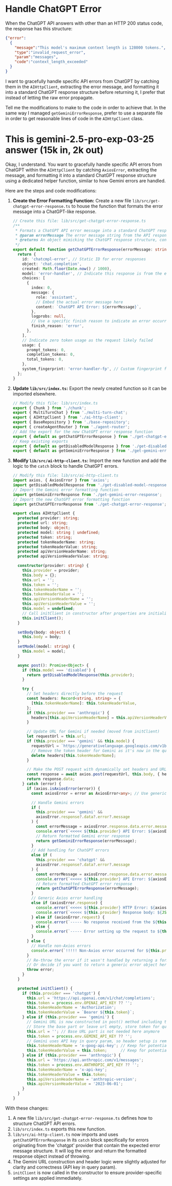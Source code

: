 # Handle ChatGPT Error

When the ChatGPT API answers with other than an HTTP 200 status code, the response has this structure:

```json
{"error":
  {
    "message":"This model's maximum context length is 128000 tokens.",
    "type":"invalid_request_error",
    "param":"messages",
    "code":"context_length_exceeded"
  }
}
```

I want to gracefully handle specific API errors from ChatGPT by catching them in the `AIHttpClient`, 
extracting the error message, and formatting it into a standard ChatGPT response structure before returning it, 
I prefer that instead of letting the raw error propagate.

Tell me the modifications to make to the code in order to achieve that.
In the same way I managed `getGeminiErrorResponse`, prefer to use a separate file in order to get reasonable lines of code in the `AIHttpClient` class.




# This is gemini-2.5-pro-exp-03-25 answer (15k in, 2k out)

Okay, I understand. You want to gracefully handle specific API errors from ChatGPT within the `AIHttpClient` by catching `AxiosError`, extracting the message, and formatting it into a standard ChatGPT response structure using a dedicated helper function, similar to how Gemini errors are handled.

Here are the steps and code modifications:

1.  **Create the Error Formatting Function:**
    Create a new file `lib/src/get-chatgpt-error-response.ts` to house the function that formats the error message into a ChatGPT-like response.

    ```typescript
    // Create this file: lib/src/get-chatgpt-error-response.ts
    /**
     * Formats a ChatGPT API error message into a standard ChatGPT response object.
     * @param errorMessage The error message string from the API response.
     * @returns An object mimicking the ChatGPT response structure, containing the error message.
     */
    export default function getChatGPTErrorResponse(errorMessage: string): object {
      return {
        id: 'chatcmpl-error', // Static ID for error responses
        object: 'chat.completion',
        created: Math.floor(Date.now() / 1000),
        model: 'error-handler', // Indicate this response is from the error handler
        choices: [
          {
            index: 0,
            message: {
              role: 'assistant',
              // Embed the actual error message here
              content: `ChatGPT API Error: ${errorMessage}`,
            },
            logprobs: null,
            // Use a specific finish reason to indicate an error occurred
            finish_reason: 'error',
          },
        ],
        // Indicate zero token usage as the request likely failed
        usage: {
          prompt_tokens: 0,
          completion_tokens: 0,
          total_tokens: 0,
        },
        system_fingerprint: 'error-handler-fp', // Custom fingerprint for errors
      };
    }
    ```

2.  **Update `lib/src/index.ts`:**
    Export the newly created function so it can be imported elsewhere.

    ```typescript
    // Modify this file: lib/src/index.ts
    export { Chunk } from './chunk';
    export { MultiTurnChat } from './multi-turn-chat';
    export { AIHttpClient } from './ai-http-client';
    export { BaseRepository } from './base-repository';
    export { createAgentRouter } from './agent-router';
    // Add the export for the new ChatGPT error response function
    export { default as getChatGPTErrorResponse } from './get-chatgpt-error-response';
    // Keep existing exports
    export { default as getDisabledModelResponse } from './get-disabled-model-response';
    export { default as getGeminiErrorResponse } from './get-gemini-error-response';
    ```

3.  **Modify `lib/src/ai-http-client.ts`:**
    Import the new function and add the logic to the `catch` block to handle ChatGPT errors.

    ```typescript
    // Modify this file: lib/src/ai-http-client.ts
    import axios, { AxiosError } from 'axios';
    import getDisabledModelResponse from './get-disabled-model-response';
    // Import the Gemini error formatting function
    import getGeminiErrorResponse from './get-gemini-error-response';
    // Import the new ChatGPT error formatting function
    import getChatGPTErrorResponse from './get-chatgpt-error-response';

    export class AIHttpClient {
      protected provider: string;
      protected url: string;
      protected body: object;
      protected model: string | undefined;
      protected token: string;
      protected tokenHeaderName: string;
      protected tokenHeaderValue: string;
      protected apiVersionHeaderName: string;
      protected apiVersionHeaderValue: string;

      constructor(provider: string) {
        this.provider = provider;
        this.body = {};
        this.url = '';
        this.token = '';
        this.tokenHeaderName = '';
        this.tokenHeaderValue = '';
        this.apiVersionHeaderName = '';
        this.apiVersionHeaderValue = '';
        this.model = undefined;
        // Call initClient in constructor after properties are initialized
        this.initClient();
      }

      setBody(body: object) {
        this.body = body;
      }
      setModel(model: string) {
        this.model = model;
      }

      async post(): Promise<Object> {
        if (this.model === 'disabled') {
          return getDisabledModelResponse(this.provider);
        }

        try {
          // Set headers directly before the request
          const headers: Record<string, string> = {
            [this.tokenHeaderName]: this.tokenHeaderValue,
          };
          if (this.provider === 'anthropic') {
            headers[this.apiVersionHeaderName] = this.apiVersionHeaderValue;
          }

          // Update URL for Gemini if needed (moved from initClient)
          let requestUrl = this.url;
          if (this.provider === 'gemini' && this.model) {
            requestUrl = `https://generativelanguage.googleapis.com/v1beta/models/${this.model}:generateContent?key=${this.token}`;
            // Remove the token header for Gemini as it's now in the query param
            delete headers[this.tokenHeaderName];
          }

          // Make the POST request with dynamically set headers and URL
          const response = await axios.post(requestUrl, this.body, { headers });
          return response.data;
        } catch (error) {
          if (axios.isAxiosError(error)) {
            const axiosError = error as AxiosError<any>; // Use generic type for data initially

            // Handle Gemini errors
            if (
              this.provider === 'gemini' &&
              axiosError.response?.data?.error?.message
            ) {
              const errorMessage = axiosError.response.data.error.message;
              console.error(`<<<<< ${this.provider} API Error: ${axiosError.response?.status} - ${errorMessage}`);
              // Return formatted Gemini error response
              return getGeminiErrorResponse(errorMessage);
            }
            // Add handling for ChatGPT errors
            else if (
              this.provider === 'chatgpt' &&
              axiosError.response?.data?.error?.message
            ) {
              const errorMessage = axiosError.response.data.error.message;
              console.error(`<<<<< ${this.provider} API Error: ${axiosError.response?.status} - ${errorMessage}`);
              // Return formatted ChatGPT error response
              return getChatGPTErrorResponse(errorMessage);
            }
            // Generic Axios error handling
            else if (axiosError.response) {
              console.error(`<<<<< ${this.provider} HTTP Error: ${axiosError.response.status} ${axiosError.response.statusText}`);
              console.error(`<<<<< ${this.provider} Response body: ${JSON.stringify(axiosError.response.data)}`);
            } else if (axiosError.request) {
              console.error(`----- No response received from the ${this.provider} server`);
            } else {
              console.error(`----- Error setting up the request to ${this.provider}:`, axiosError.message);
            }
          } else {
            // Handle non-Axios errors
            console.error(`!!!!! Non-Axios error occurred for ${this.provider}:`, error);
          }
          // Re-throw the error if it wasn't handled by returning a formatted response
          // Or decide if you want to return a generic error object here instead
          throw error;
        }
      }

      protected initClient() {
        if (this.provider === 'chatgpt') {
          this.url = 'https://api.openai.com/v1/chat/completions';
          this.token = process.env.OPENAI_API_KEY ?? '';
          this.tokenHeaderName = 'Authorization';
          this.tokenHeaderValue = `Bearer ${this.token}`;
        } else if (this.provider === 'gemini') {
          // Gemini URL is now constructed in post() method including the model
          // Store the base part or leave url empty, store token for query param
          this.url = ''; // Base URL part is not needed here anymore
          this.token = process.env.GEMINI_API_KEY ?? '';
          // Gemini uses API key in query param, so header setup is removed/adjusted in post()
          this.tokenHeaderName = 'x-goog-api-key'; // Keep for potential future use or remove
          this.tokenHeaderValue = this.token;      // Keep for potential future use or remove
        } else if (this.provider === 'anthropic') {
          this.url = 'https://api.anthropic.com/v1/messages';
          this.token = process.env.ANTHROPIC_API_KEY ?? '';
          this.tokenHeaderName = 'x-api-key';
          this.tokenHeaderValue = this.token;
          this.apiVersionHeaderName = 'anthropic-version';
          this.apiVersionHeaderValue = '2023-06-01';
        }
      }
    }
    ```

With these changes:
1.  A new file `lib/src/get-chatgpt-error-response.ts` defines how to structure ChatGPT API errors.
2.  `lib/src/index.ts` exports this new function.
3.  `lib/src/ai-http-client.ts` now imports and uses `getChatGPTErrorResponse` in its `catch` block specifically for errors originating from the 'chatgpt' provider that contain the expected error message structure. It will log the error and return the formatted response object instead of throwing.
4.  The Gemini URL construction and header logic were slightly adjusted for clarity and correctness (API key in query param).
5.  `initClient` is now called in the constructor to ensure provider-specific settings are applied immediately.
